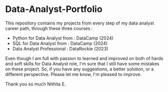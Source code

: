 # Data-Analyst-Portfolio
This repository contains my projects from every step of my data analyst career path, through these three courses : 

- Python for Data Analyst  from : DataCamp (2024)
- SQL for Data Analyst from : DataCamp (2024)
- Data Analyst Professional : DataRockie (2023)

Even though I am full with passion to learned and improved on both of hards and soft skills for Data Analyst role, I'm sure that I still have some mistakes on these project. So, if you have any suggestions, a better solution, or a different perspective. Please let me know, I'm pleased to improve.

Thank you so much
Nithita E.

 
